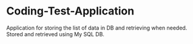 # Coding-Test-Application
Application for storing the list of data in DB and retrieving when needed.
Stored and retrieved using My SQL DB.
